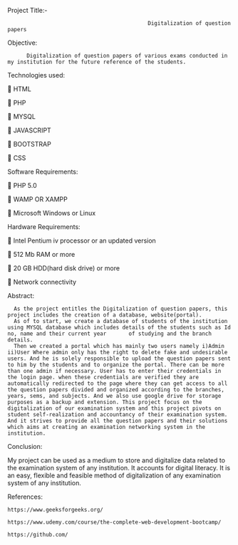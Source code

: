 Project Title:-

                                                Digitalization of question papers 

   Objective: 
   
          Digitalization of question papers of various exams conducted in my institution for the future reference of the students.

Technologies used:

 HTML  

 PHP 

 MYSQL 

 JAVASCRIPT 

 BOOTSTRAP

 CSS


Software Requirements:

 PHP 5.0 

 WAMP OR XAMPP 

 Microsoft Windows or Linux

Hardware Requirements:

 Intel Pentium iv processor or an updated version 

 512 Mb RAM or more

 20 GB HDD(hard disk drive) or more 

 Network connectivity

Abstract:


      As the project entitles the Digitalization of question papers, this project includes the creation of a database, website(portal). 
      As of to start, we create a database of students of the institution using MYSQL database which includes details of the students such as Id no, name and their current year       of studying and the branch details. 
      Then we created a portal which has mainly two users namely i)Admin ii)User Where admin only has the right to delete fake and undesirable users. And he is solely responsible to upload the question papers sent to him by the students and to organize the portal. There can be more than one admin if necessary. User has to enter their credentials in the login page. when these credentials are verified they are automatically redirected to the page where they can get access to all the question papers divided and organized according to the branches, years, sems, and subjects. And we also use google drive for storage purposes as a backup and extension. This project focus on the digitalization of our examination system and this project pivots on student self-realization and accountancy of their examination system. And it strives to provide all the question papers and their solutions which aims at creating an examination networking system in the institution.

Conclusion: 

My project can be used as a medium to store and digitalize data related to the examination system of any institution. It accounts for digital literacy. It is an easy, flexible and feasible method of digitalization of any examination system of any institution. 

References:

    https://www.geeksforgeeks.org/

    https://www.udemy.com/course/the-complete-web-development-bootcamp/

    https://github.com/
    
    
    
